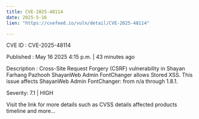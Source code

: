 ```yaml
---
title: CVE-2025-48114
date: 2025-5-16
lien: "https://cvefeed.io/vuln/detail/CVE-2025-48114"

---
```


CVE ID : CVE-2025-48114

Published :  May 16
2025
4:15 p.m. | 43 minutes ago

Description : Cross-Site Request Forgery (CSRF) vulnerability in Shayan Farhang Pazhooh ShayanWeb Admin FontChanger allows Stored XSS. This issue affects ShayanWeb Admin FontChanger: from n/a through 1.8.1.

Severity: 7.1 | HIGH

Visit the link for more details
such as CVSS details
affected products
timeline
and more...
